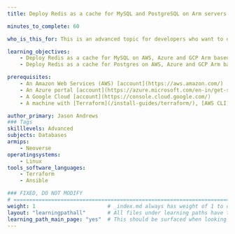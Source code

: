 ```yaml
---
title: Deploy Redis as a cache for MySQL and PostgreSQL on Arm servers

minutes_to_complete: 60   

who_is_this_for: This is an advanced topic for developers who want to deploy Redis as a cache on Arm based virtual machines.

learning_objectives: 
    - Deploy Redis as a cache for MySQL on AWS, Azure and GCP Arm based instance
    - Deploy Redis as a cache for Postgres on AWS, Azure and GCP Arm based instance

prerequisites:
    - An Amazon Web Services (AWS) [account](https://aws.amazon.com/)
    - An Azure portal [account](https://azure.microsoft.com/en-in/get-started/azure-portal)
    - A Google Cloud [account](https://console.cloud.google.com/)
    - A machine with [Terraform](/install-guides/terraform/), [AWS CLI](/install-guides/aws-cli), [Google Cloud CLI](/install-guides/gcloud), [Azure CLI](/install-guides/azure-cli), [AWS IAM authenticator](https://docs.aws.amazon.com/eks/latest/userguide/install-aws-iam-authenticator.html), and [Ansible](/install-guides/ansible/) installed

author_primary: Jason Andrews
### Tags
skilllevels: Advanced
subjects: Databases
armips:
    - Neoverse
operatingsystems:
    - Linux
tools_software_languages:
    - Terraform
    - Ansible

### FIXED, DO NOT MODIFY
# ================================================================================
weight: 1                       # _index.md always has weight of 1 to order correctly
layout: "learningpathall"       # All files under learning paths have this same wrapper
learning_path_main_page: "yes"  # This should be surfaced when looking for related content. Only set for _index.md of learning path content.
---
```

